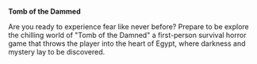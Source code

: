 **Tomb of the Dammed**

Are you ready to experience fear like never before? Prepare to be explore the chilling world of "Tomb of the Damned" a first-person survival horror game that throws the player into the heart of Egypt, where darkness and mystery lay to be discovered.  
